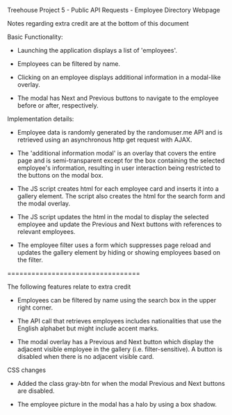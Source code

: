 
Treehouse Project 5 - Public API Requests - Employee Directory Webpage

Notes regarding extra credit are at the bottom of this document

Basic Functionality:
- Launching the application displays a list of 'employees'.

- Employees can be filtered by name.

- Clicking on an employee displays additional information in a modal-like
overlay.

- The modal has Next and Previous buttons to navigate to the employee before or
after, respectively.

Implementation details:
- Employee data is randomly generated by the randomuser.me API and is retrieved
using an asynchronous http get request with AJAX.

- The 'additional information modal' is an overlay that covers the entire page
and is semi-transparent except for the box containing the selected employee's
information, resulting in user interaction being restricted to the buttons on the
modal box.

- The JS script creates html for each employee card and inserts it into a gallery
element. The script also creates the html for the search form and the modal
overlay.

- The JS script updates the html in the modal to display the selected employee
and update the Previous and Next buttons with references to relevant employees.

- The employee filter uses a form which suppresses page reload and updates the
gallery element by hiding or showing employees based on the filter.

=================================

The following features relate to extra credit

- Employees can be filtered by name using the search box in the upper right
corner.

- The API call that retrieves employees includes nationalities that use the
English alphabet but might include accent marks.

- The modal overlay has a Previous and Next button which display the adjacent
visible employee in the gallery (i.e. filter-sensitive). A button is disabled
when there is no adjacent visible card.  

CSS changes

- Added the class gray-btn for when the modal Previous and Next buttons are
disabled.

- The employee picture in the modal has a halo by using a box shadow.
